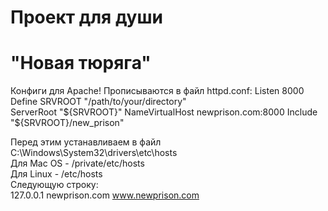 # Проект для души
# "Новая тюряга"

Конфиги для Apache! Прописываются в файл httpd.conf:
Listen 8000  
Define SRVROOT "/path/to/your/directory"  
ServerRoot "${SRVROOT}"  
NameVirtualHost newprison.com:8000  
Include "${SRVROOT}/new_prison"  

Перед этим устанавливаем в файл C:\Windows\System32\drivers\etc\hosts  
Для Mac OS - /private/etc/hosts  
Для Linux - /etc/hosts  
Следующую строку:  
127.0.0.1 newprison.com www.newprison.com  
